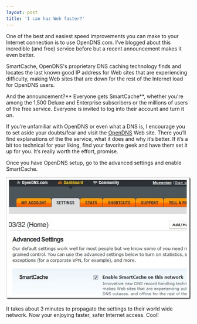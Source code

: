```yaml
---
layout: post
title: 'I can haz Web faster?'
---
```

One of the best and easiest speed improvements you can make to your Internet connection is to use OpenDNS.com. I’ve blogged about this incredible (and free) service before but a recent announcement makes it even better.

SmartCache, OpenDNS's proprietary DNS caching technology finds and locates the last known good IP address for Web sites that are experiencing difficulty, making Web sites that are down for the rest of the Internet load for OpenDNS users.

And the announcement?** Everyone gets SmartCache**, whether you're among the 1,500 Deluxe and Enterprise subscribers or the millions of users of the free service. Everyone is invited to log into their account and turn it on.

If you’re unfamiliar with OpenDNS or even what a DNS is, I encourage you to set aside your doubts/fear and visit the [OpenDNS](http://opendns.com) Web site. There you’ll find explanations of the the service, what it does and why it’s better. If it’s a bit too technical for your liking, find your favorite geek and have them set it up for you. It’s really worth the effort, promise.

Once you have OpenDNS setup, go to the advanced settings and enable SmartCache.

![smartcache](/cdn/images/blog/IcanhazWebfaster_106E7/smartcache.jpg)

It takes about 3 minutes to propagate the settings to their world wide network. Now your enjoying faster, safer Internet access. Cool! 
